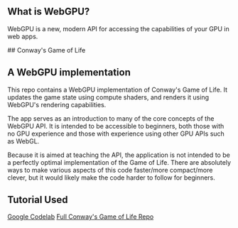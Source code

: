 ## What is WebGPU?
<p>WebGPU is a new, modern API for accessing the capabilities of your GPU in web apps.
</p>

## Conway's Game of Life

## A WebGPU implementation
<p>
This repo contains a WebGPU implementation of Conway's Game of Life. It updates the game state using compute shaders, and renders it using WebGPU's rendering capabilities.
</p>
<p>
The app serves as an introduction to many of the core concepts of the WebGPU API. It is intended to be accessible to beginners, both those with no GPU experience and those with experience using other GPU APIs such as WebGL.
</p>

<p>
Because it is aimed at teaching the API, the application is not intended to be a perfectly optimal implementation of the Game of Life. There are absolutely ways to make various aspects of this code faster/more compact/more clever, but it would likely make the code harder to follow for beginners.
</p>

## Tutorial Used
[Google Codelab](https://codelabs.developers.google.com/your-first-webgpu-app#0)
[Full Conway's Game of Life Repo](https://glitch.com/edit/#!/your-first-webgpu-app?path=README.md%3A1%3A0)

